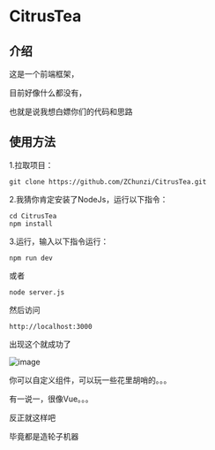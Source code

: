 # CitrusTea

## 介绍

这是一个前端框架，

目前好像什么都没有，

也就是说我想白嫖你们的代码和思路

## 使用方法

1.拉取项目：

```git clone https://github.com/ZChunzi/CitrusTea.git```

2.我猜你肯定安装了NodeJs，运行以下指令：

```
cd CitrusTea
npm install
```

3.运行，输入以下指令运行：

```npm run dev```

或者

```node server.js```

然后访问

```http://localhost:3000```

出现这个就成功了

![image](https://github.com/ZChunzi/CitrusTea/assets/63871424/f16af6d1-31f4-4c41-9723-85174af01ee2)

你可以自定义组件，可以玩一些花里胡哨的。。。

有一说一，很像Vue。。。

反正就这样吧

毕竟都是造轮子机器


